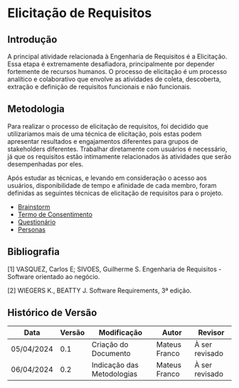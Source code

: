 # Elicitação de Requisitos

## Introdução

A principal atividade relacionada à Engenharia de Requisitos é a Elicitação. Essa etapa é extremamente desafiadora, principalmente por depender fortemente de recursos humanos. O processo de elicitação é um processo analítico e colaborativo que envolve as atividades de coleta, descoberta, extração e definição de requisitos funcionais e não funcionais.

## Metodologia

Para realizar o processo de elicitação de requisitos, foi decidido que utilizariamos mais de uma técnica de elicitação, pois estas podem apresentar resultados e engajamentos diferentes para grupos de stakeholders diferentes. Trabalhar diretamente com usuários é necessário, já que os requisitos estão intimamente relacionados às atividades que serão desempenhadas por eles.

Após estudar as técnicas, e levando em consideração o acesso aos usuários, disponibilidade de tempo e afinidade de cada membro, foram definidas as seguintes técnicas de elicitação de requisitos para o projeto.

- [Brainstorm]()
- [Termo de Consentimento](./Base/ElicitacaoRequisitos/TermoConsentimento.md)
- [Questionário](./Base/ElicitacaoRequisitos/Questionario.md)
- [Personas]()

## Bibliografia

[1] VASQUEZ, Carlos E; SIVOES, Guilherme S. Engenharia de Requisitos - Software orientado ao negócio.

[2] WIEGERS K., BEATTY J. Software Requirements, 3ª edição.

## Histórico de Versão

| Data       | Versão | Modificação      | Autor      | Revisor |
|------------|--------|------------------|------------|---------|
| 05/04/2024 | 0.1    | Criação do Documento | Mateus Franco | À ser revisado  |
| 06/04/2024 | 0.2    | Indicação das Metodologias | Mateus Franco | À ser revisado  |